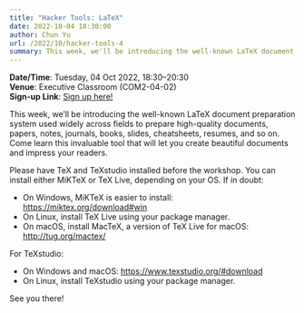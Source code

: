 ```yaml
---
title: "Hacker Tools: LaTeX"
date: 2022-10-04 18:30:00
author: Chun Yu
url: /2022/10/hacker-tools-4
summary: This week, we'll be introducing the well-known LaTeX document preparation system.
---
```


**Date/Time**: Tuesday, 04 Oct 2022, 18:30&ndash;20:30<br />
**Venue**: Executive Classroom (COM2-04-02)<br />
**Sign-up Link**: [Sign up here!](https://forms.gle/umBPYiBdMXFBhVTE6)<br />

This week, we’ll be introducing the well-known LaTeX document preparation system used widely across fields to prepare high-quality documents, papers, notes, journals, books, slides, cheatsheets, resumes, and so on. Come learn this invaluable tool that will let you create beautiful documents and impress your readers.

Please have TeX and TeXstudio installed before the workshop. You can install either MiKTeX or TeX Live, depending on your OS. If in doubt:

- On Windows, MiKTeX is easier to install: https://miktex.org/download#win
- On Linux, install TeX Live using your package manager.
- On macOS, install MacTeX, a version of TeX Live for macOS: http://tug.org/mactex/

For TeXstudio:

- On Windows and macOS: https://www.texstudio.org/#download
- On Linux, install TeXstudio using your package manager.

See you there!

